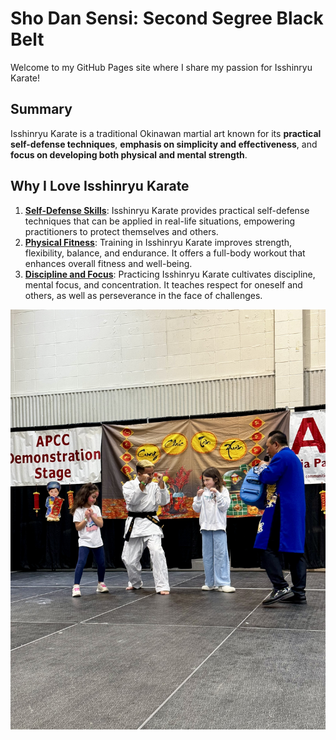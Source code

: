# **Sho Dan Sensi**: Second Segree Black Belt

Welcome to my GitHub Pages site where I share my passion for Isshinryu Karate!

## Summary
Isshinryu Karate is a traditional Okinawan martial art known for its **practical self-defense techniques**, **emphasis on simplicity and effectiveness**, and **focus on developing both physical and mental strength**.

## Why I Love Isshinryu Karate
1. <u>**Self-Defense Skills**</u>: Isshinryu Karate provides practical self-defense techniques that can be applied in real-life situations, empowering practitioners to protect themselves and others.
2. <u>**Physical Fitness**</u>: Training in Isshinryu Karate improves strength, flexibility, balance, and endurance. It offers a full-body workout that enhances overall fitness and well-being.
3. <u>**Discipline and Focus**</u>: Practicing Isshinryu Karate cultivates discipline, mental focus, and concentration. It teaches respect for oneself and others, as well as perseverance in the face of challenges.

![Isshinryu Karate](Karate2024TD.jpeg)
